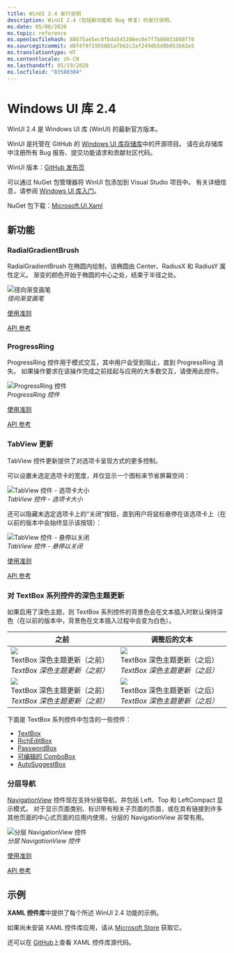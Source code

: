 ```yaml
---
title: WinUI 2.4 发行说明
description: WinUI 2.4（包括新功能和 Bug 修复）的发行说明。
ms.date: 05/08/2020
ms.topic: reference
ms.openlocfilehash: 88b75ae5ec0fbda545106ec0e7f7b86033808f70
ms.sourcegitcommit: d0f479f1955881afb62c2af249db5d0b053b63e5
ms.translationtype: HT
ms.contentlocale: zh-CN
ms.lasthandoff: 05/19/2020
ms.locfileid: "83580304"
---
```

# <a name="windows-ui-library-24"></a>Windows UI 库 2.4

WinUI 2.4 是 Windows UI 库 (WinUI) 的最新官方版本。

WinUI 是托管在 GitHub 的 [Windows UI 库存储库](https://aka.ms/winui)中的开源项目。 请在此存储库中注册所有 Bug 报告、提交功能请求和贡献社区代码。

WinUI 版本：[GitHub 发布页](https://github.com/microsoft/microsoft-ui-xaml/releases)

可以通过 NuGet 包管理器将 WinUI 包添加到 Visual Studio 项目中。 有关详细信息，请参阅 [Windows UI 库入门](../getting-started.md)。

NuGet 包下载：[Microsoft.UI.Xaml](https://www.nuget.org/packages/Microsoft.UI.Xaml)

## <a name="new-features"></a>新功能

### <a name="radialgradientbrush"></a>RadialGradientBrush

RadialGradientBrush 在椭圆内绘制，该椭圆由 Center、RadiusX 和 RadiusY 属性定义。 渐变的颜色开始于椭圆的中心之处，结束于半径之处。

![径向渐变画笔](../images/radialgradientbrush.gif)<br>
*径向渐变画笔*

[使用准则](/windows/uwp/design/style/brushes#radial-gradient-brushes)

[API 参考](/uwp/api/microsoft.ui.xaml.media.radialgradientbrush)

### <a name="progressring"></a>ProgressRing

ProgressRing 控件用于模式交互，其中用户会受到阻止，直到 ProgressRing 消失。 如果操作要求在该操作完成之前挂起与应用的大多数交互，请使用此控件。

![ProgressRing 控件](../images/progressring.gif)<br>
*ProgressRing 控件*

[使用准则](/windows/uwp/design/controls-and-patterns/progress-controls)

[API 参考](/uwp/api/microsoft.ui.xaml.controls.progressring)

### <a name="tabview-updates"></a>TabView 更新

TabView 控件更新提供了对选项卡呈现方式的更多控制。

可以设置未选定选项卡的宽度，并仅显示一个图标来节省屏幕空间：

![TabView 控件 - 选项卡大小](..\images\tabview-sizing.gif)<br>
*TabView 控件 - 选项卡大小*

还可以隐藏未选定选项卡上的“关闭”按钮，直到用户将鼠标悬停在该选项卡上（在以前的版本中会始终显示该按钮）：

![TabView 控件 - 悬停以关闭](..\images\tabview-closebuttononhover.gif)<br>
*TabView 控件 - 悬停以关闭*

[使用准则](/windows/uwp/design/controls-and-patterns/tab-view)

[API 参考](/uwp/api/microsoft.ui.xaml.controls.tabview)

### <a name="dark-theme-updates-to-textbox-family-of-controls"></a>对 TextBox 系列控件的深色主题更新

如果启用了深色主题，则 TextBox 系列控件的背景色会在文本插入时默认保持深色（在以前的版本中，背景色在文本插入过程中会变为白色）。

| 之前 | 调整后的文本 |
| - | - |
| ![TextBox 深色主题更新（之前）](..\images\textbox-darkthemeupdates-before1.gif)<br>*TextBox 深色主题更新（之前）* | ![TextBox 深色主题更新（之后）](..\images\textbox-darkthemeupdates-after1.gif)<br>*TextBox 深色主题更新（之后）* |
| ![TextBox 深色主题更新（之前）](..\images\textbox-darkthemeupdates-before2.gif)<br>*TextBox 深色主题更新（之前）* | ![TextBox 深色主题更新（之后）](..\images\textbox-darkthemeupdates-after2.gif)<br>*TextBox 深色主题更新（之后）* |

下面是 TextBox 系列控件中包含的一些控件：

- [TextBox](/uwp/api/windows.ui.xaml.controls.textbox)
- [RichEditBox](/uwp/api/windows.ui.xaml.controls.richtextblock)
- [PasswordBox](/uwp/api/windows.ui.xaml.controls.passwordbox)
- [可编辑的 ComboBox](/uwp/api/windows.ui.xaml.controls.combobox)
- [AutoSuggestBox](/uwp/api/windows.ui.xaml.controls.autosuggestbox)

### <a name="hierarchical-navigation"></a>分层导航

[NavigationView](/uwp/api/microsoft.ui.xaml.controls.navigationview?view=winui-2.4) 控件现在支持分层导航，并包括 Left、Top 和 LeftCompact 显示模式。 对于显示页面类别、标识带有相关子页面的页面，或在具有链接到许多其他页面的中心式页面的应用内使用，分层的 NavigationView 非常有用。

![分层 NavigationView 控件](..\images\HierarchicalNavView.gif)<br>*分层 NavigationView 控件*

[使用准则](/windows/uwp/design/controls-and-patterns/navigationview#hierarchical-navigation)

[API 参考](/uwp/api/microsoft.ui.xaml.controls.navigationview)

## <a name="samples"></a>示例

**XAML 控件库**中提供了每个所述 WinUI 2.4 功能的示例。

如果尚未安装 XAML 控件库应用，请从 [Microsoft Store](https://www.microsoft.com/p/xaml-controls-gallery/9msvh128x2zt) 获取它。

还可以在 [GitHub](https://github.com/Microsoft/Xaml-Controls-Gallery)上查看 XAML 控件库源代码。
